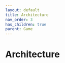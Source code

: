 ```yaml
---
layout: default
title: Architecture
nav_order: 3
has_children: true
parent: Game
---
```


# Architecture
